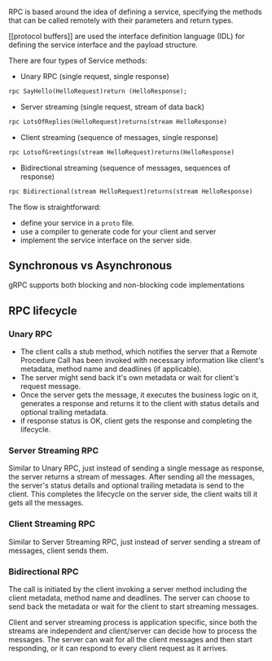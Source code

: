RPC is based around the idea of defining a service, specifying the methods that can be called remotely with their parameters and return types.

[[protocol buffers]] are used the interface definition language (IDL) for defining the service interface and the payload structure.

There are four types of Service methods:
- Unary RPC (single request, single response)
```protobuf
rpc SayHello(HelloRequest)return (HelloResponse);
```
- Server streaming (single request, stream of data back)
```protobuf
rpc LotsOfReplies(HelloRequest)returns(stream HelloResponse)
```
- Client streaming (sequence of messages, single response)
```protobuf
rpc LotsofGreetings(stream HelloRequest)returns(HelloResponse)
```
- Bidirectional streaming (sequence of messages, sequences of response)
```protobuf
rpc Bidirectional(stream HelloRequest)returns(stream HelloResponse)
```

The flow is straightforward:
- define your service in a `proto` file.
- use a compiler to generate code for your client and server
- implement the service interface on the server side.

## Synchronous vs Asynchronous

gRPC supports both blocking and non-blocking code implementations

## RPC lifecycle

### Unary RPC

- The client calls a stub method, which notifies the server that a Remote Procedure Call has been invoked with necessary information like client's metadata, method name and deadlines (if applicable).
- The server might send back it's own metadata or wait for client's request message.
- Once the server gets the message, it executes the business logic on it, generates a response and returns it to the client with status details and optional trailing metadata.
- if response status is OK, client gets the response and completing the lifecycle.

### Server Streaming RPC

Similar to Unary RPC, just instead of sending a single message as response, the server returns a stream of messages. After sending all the messages, the server's status details and optional trailing metadata is send to the client. This completes the lifecycle on the server side, the client waits till it gets all the messages.

### Client Streaming RPC

Similar to Server Streaming RPC, just instead of server sending a stream of messages, client sends them.

### Bidirectional RPC

The call is initiated by the client invoking a server method including the client metadata, method name and deadlines. The server can choose to send back the metadata or wait for the client to start streaming messages.

Client and server streaming process is application specific, since both the streams are independent and client/server can decide how to process the messages. The server can wait for all the client messages and then start responding, or it can respond to every client request as it arrives.

